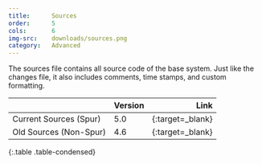 ```yaml
---
title:      Sources
order:      5
cols:       6
img-src:    downloads/sources.png
category:   Advanced
---
```

The sources file contains all source code of the base system. Just like the changes file, it also includes comments, time stamps, and custom formatting.

|                   | Version | Link                                                      |
| ----------------- |:------- | ---------------------------------------------------------:|
| Current Sources (Spur)  | 5.0     | [<i class="fa fa-download"></i>][sources]{:target=_blank} |
| Old Sources (Non-Spur)  | 4.6     | [<i class="fa fa-download"></i>][sources46]{:target=_blank} |
{:.table .table-condensed}

[sources]: http://ftp.squeak.org/5.0/SqueakV50.sources.zip
[sources46]: http://ftp.squeak.org/4.6/SqueakV46.sources.zip
